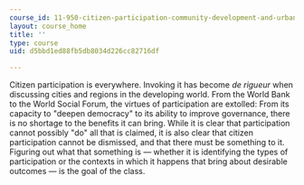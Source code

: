 ```yaml
---
course_id: 11-950-citizen-participation-community-development-and-urban-governance-in-the-developing-world-spring-2007
layout: course_home
title: ''
type: course
uid: d5bbd1ed88fb5db8034d226cc82716df

---
```

Citizen participation is everywhere. Invoking it has become _de rigueur_ when discussing cities and regions in the developing world. From the World Bank to the World Social Forum, the virtues of participation are extolled: From its capacity to "deepen democracy" to its ability to improve governance, there is no shortage to the benefits it can bring. While it is clear that participation cannot possibly "do" all that is claimed, it is also clear that citizen participation cannot be dismissed, and that there must be something to it. Figuring out what that something is — whether it is identifying the types of participation or the contexts in which it happens that bring about desirable outcomes — is the goal of the class.
